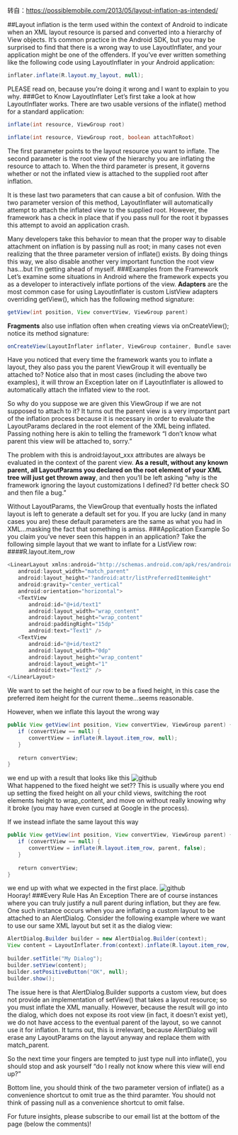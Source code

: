 转自：https://possiblemobile.com/2013/05/layout-inflation-as-intended/

##Layout inflation is the term used within the context of Android to indicate when an XML layout resource is parsed and converted into a hierarchy of View objects. 
It’s common practice in the Android SDK, but you may be surprised to find that there is a wrong way to use LayoutInflater, and your application might be one of the offenders. If you’ve ever written something like the following code using LayoutInflater in your Android application: 
```Java
inflater.inflate(R.layout.my_layout, null);
```
PLEASE read on, because you’re doing it wrong and I want to explain to you why.
###Get to Know LayoutInflater
Let’s first take a look at how LayoutInflater works. There are two usable versions of the inflate() method for a standard application: 
```Java
inflate(int resource, ViewGroup root)
```
```Java
inflate(int resource, ViewGroup root, boolean attachToRoot)
```
The first parameter points to the layout resource you want to inflate. The second parameter is the root view of the hierarchy you are inflating the resource to attach to. When the third parameter is present, it governs whether or not the inflated view is attached to the supplied root after inflation.

It is these last two parameters that can cause a bit of confusion. With the two parameter version of this method, LayoutInflater will automatically attempt to attach the inflated view to the supplied root. However, the framework has a check in place that if you pass null for the root it bypasses this attempt to avoid an application crash.

Many developers take this behavior to mean that the proper way to disable attachment on inflation is by passing null as root; in many cases not even realizing that the three parameter version of inflate() exists. By doing things this way, we also disable another very important function the root view has…but I’m getting ahead of myself.
###Examples from the Framework
Let’s examine some situations in Android where the framework expects you as a developer to interactively inflate portions of the view.
**Adapters** are the most common case for using LayoutInflater is custom ListView adapters overriding getView(), which has the following method signature:
```Java
getView(int position, View convertView, ViewGroup parent)
```
**Fragments** also use inflation often when creating views via onCreateView(); notice its method signature:
```Java
onCreateView(LayoutInflater inflater, ViewGroup container, Bundle savedInstanceState)
```
Have you noticed that every time the framework wants you to inflate a layout, they also pass you the parent ViewGroup it will eventually be attached to? Notice also that in most cases (including the above two examples), it will throw an Exception later on if LayoutInflater is allowed to automatically attach the inflated view to the root.

So why do you suppose we are given this ViewGroup if we are not supposed to attach to it? It turns out the parent view is a very important part of the inflation process because it is necessary in order to evaluate the LayoutParams declared in the root element of the XML being inflated. Passing nothing here is akin to telling the framework “I don’t know what parent this view will be attached to, sorry.”

The problem with this is android:layout_xxx attributes are always be evaluated in the context of the parent view. **As a result, without any known parent, all LayoutParams you declared on the root element of your XML tree will just get thrown away**, and then you’ll be left asking “why is the framework ignoring the layout customizations I defined? I’d better check SO and then file a bug.”

Without LayoutParams, the ViewGroup that eventually hosts the inflated layout is left to generate a default set for you. If you are lucky (and in many cases you are) these default parameters are the same as what you had in XML…masking the fact that something is amiss.
###Application Example
So you claim you’ve never seen this happen in an application? Take the following simple layout that we want to inflate for a ListView row:
####R.layout.item_row
```Java
<LinearLayout xmlns:android="http://schemas.android.com/apk/res/android"
　　android:layout_width="match_parent"
　　android:layout_height="?android:attr/listPreferredItemHeight"
　　android:gravity="center_vertical"
　　android:orientation="horizontal">
　　<TextView
　　　　android:id="@+id/text1"
　　　　android:layout_width="wrap_content"
　　　　android:layout_height="wrap_content"
　　　　android:paddingRight="15dp"
　　　　android:text="Text1" />
　　<TextView
　　　　android:id="@+id/text2"
　　　　android:layout_width="0dp"
　　　　android:layout_height="wrap_content"
　　　　android:layout_weight="1"
　　　　android:text="Text2" />
</LinearLayout>
```
We want to set the height of our row to be a fixed height, in this case the preferred item height for the current theme…seems reasonable.

However, when we inflate this layout the wrong way
```Java
public View getView(int position, View convertView, ViewGroup parent) {
　　if (convertView == null) {
　　　　convertView = inflate(R.layout.item_row, null);
　　}
 
　　return convertView;
}
```
we end up with a result that looks like this
![github](http://www.doubleencore.com/wp-content/uploads/2013/05/Image11-300x187.png "github")  
What happened to the fixed height we set?? This is usually where you end up setting the fixed height on all your child views, switching the root elements height to wrap_content, and move on without really knowing why it broke (you may have even cursed at Google in the process).

If we instead inflate the same layout this way
```Java
public View getView(int position, View convertView, ViewGroup parent) {
　　if (convertView == null) {
　　　　convertView = inflate(R.layout.item_row, parent, false);
　　}
 
　　return convertView;
}
```
we end up with what we expected in the first place.
![github](http://www.doubleencore.com/wp-content/uploads/2013/05/Image21-300x187.png "github")  
Hooray!
###Every Rule Has An Exception
There are of course instances where you can truly justify a null parent during inflation, but they are few. One such instance occurs when you are inflating a custom layout to be attached to an AlertDialog. Consider the following example where we want to use our same XML layout but set it as the dialog view:
```Java
AlertDialog.Builder builder = new AlertDialog.Builder(context);
View content = LayoutInflater.from(context).inflate(R.layout.item_row, null);
 
builder.setTitle("My Dialog");
builder.setView(content);
builder.setPositiveButton("OK", null);
builder.show();
```
 The issue here is that AlertDialog.Builder supports a custom view, but does not provide an implementation of setView() that takes a layout resource; so you must inflate the XML manually. However, because the result will go into the dialog, which does not expose its root view (in fact, it doesn’t exist yet), we do not have access to the eventual parent of the layout, so we cannot use it for inflation. It turns out, this is irrelevant, because AlertDialog will erase any LayoutParams on the layout anyway and replace them with match_parent.

So the next time your fingers are tempted to just type null into inflate(), you should stop and ask yourself “do I really not know where this view will end up?”

Bottom line, you should think of the two parameter version of inflate() as a convenience shortcut to omit true as the third paramter. You should not think of passing null as a convenience shortcut to omit false.

For future insights, please subscribe to our email list at the bottom of the page (below the comments)!
